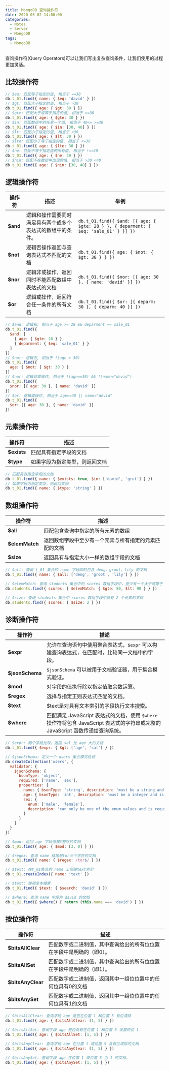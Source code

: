 ```yaml
---
title: MongoDB 查询操作符
date: 2020-05-02 14:00:00
categories:
  - Notes
  - Server
  - MongoDB
tags: 
  - MongoDB
---
```


查询操作符(Query Operators)可以让我们写出复杂查询条件，让我们使用的过程更加灵活。

<!-- more -->

## 比较操作符

~~~js
// $eq: 匹配等于指定的值, 相当于 ==30
db.t_01.find({ name: { $eq: 'david' } })
// $gt: 匹配大于指定的值, 相当于 >30
db.t_01.find({ age: { $gt: 30 } })
// $gte: 匹配大于或等于指定的值, 相当于 >=30
db.t_01.find({ age: { $gte: 30 } })
// $in: 匹配数组中的任意一个值, 相当于 40<= >=30
db.t_01.find({ age: { $in: [30, 40] } })
// $lt: 匹配小于指定的值, 相当于 <30
db.t_01.find({ age: { $lt: 30 } })
// $lte: 匹配小于等于指定的值, 相当于 <=30
db.t_01.find({ age: { $lte: 30 } })
// $ne: 匹配不等于指定值的所有值, 相当于 !==30
db.t_01.find({ age: { $ne: 30 } })
// $nin: 匹配不在数组中出现的值, 相当于 >30 <40
db.t_01.find({ age: { $nin: [30, 40] } })
~~~

## 逻辑操作符

| 操作符   | 描述                                                       | 举例                                                         |
| -------- | ---------------------------------------------------------- | ------------------------------------------------------------ |
| **$and** | 逻辑和操作需要同时满足具有两个或多个表达式的数组中的条件。 | `db.t_01.find({ $and: [{ age: { $gte: 28 } }, { deparment: { $eq: 'sale_01' } }] })` |
| **$not** | 逻辑否操作返回与查询表达式不匹配的文档                     | `db.t_01.find({ age: { $not: { $gt: 30 } } })` |
| **$nor** | 逻辑非或操作，返回同时不能匹配数组中表达式的文档           | `db.t_01.find({ $nor: [{ age: 30 }, { name: 'david' }] })` |
| **$or**  | 逻辑或操作，返回符合任一条件的所有文档                     | `db.t_01.find({ $or: [{ deparm: 30 }, { deparm: 40 }] })` |

~~~js
// $and: 逻辑和, 相当于 age >= 28 && deparment == sale_01
db.t_01.find({
  $and: [
    { age: { $gte: 28 } },
    { deparment: { $eq: 'sale_01' } }
  ]
})
// $not: 逻辑否, 相当于 !(age > 30)
db.t_01.find({
  age: { $not: { $gt: 30 } }
})
// $nor: 逻辑非或操作, 相当于 !(age==30) && !(name="devid")
db.t_01.find({
  $nor: [{ age: 30 }, { name: 'david' }]
})
// $or: 逻辑或操作, 相当于 age==30 || name="devid"
db.t_01.find({
  $or: [{ age: 30 }, { name: 'david' }]
})
~~~

## 元素操作符

| 操作符      | 描述                           |
| ----------- | ------------------------------ |
| **$exists** | 匹配具有指定字段的文档         |
| **$type**   | 如果字段为指定类型，则返回文档 |

~~~js
// 匹配具有指定字段的文档
db.t_01.find({ name: { $exists: true, $in: ['david', 'grut'] } })
// 如果字段为指定类型，则返回文档
db.t_01.find({ name: { $type: 'string' } })
~~~

## 数组操作符

| 操作符         | 描述                                                   |
| -------------- | ------------------------------------------------------ |
| **$all**       | 匹配包含查询中指定的所有元素的数组                     |
| **$elemMatch** | 返回数组字段中至少有一个元素与所有指定的元素匹配的文档 |
| **$size**      | 返回具有与指定大小一样的数组字段的文档                 |

```js
// $all: 查询 t_01 集合的 name 字段同时包含 deng、groot、lily 的文档
db.t_01.find({ name: { $all: ['deng', 'groot', 'lily'] } })

// $elemMatch: 查询 students 集合中的 scores 数组字段中，至少有一个大于或等于 80 且小于 90 的元素的文档
db.students.find({ scores: { $elemMatch: { $gte: 80, $lt: 90 } } })

// $size: 查询 students 集合中 scores 数组字段中具有 2 个元素的文档
db.students.find({ scores: { $size: 2 } })
```

##  诊断操作符

| 操作符          | 描述                                                         |
| --------------- | ------------------------------------------------------------ |
| **$expr**       | 允许在查询语句中使用聚合表达式，`$expr` 可以构建查询表达式，在匹配时，比较同一文档中的字段。 |
| **$jsonSchema** | `$jsonSchema` 可以被用于文档验证器，用于集合模式验证。       |
| **$mod**        | 对字段的值执行除以指定值取余数运算。                         |
| **$regex**      | 选择与指定正则表达式匹配的文档。                             |
| **$text**       | $text是对具有文本索引的字段执行文本搜索。                    |
| **$where**      | 匹配满足 JavaScript 表达式的文档，使用 `$where` 操作符将包含 JavaScript 表达式的字符串或完整的 JavaScript 函数传递给查询系统。 |

```js
// $expr: 两个字段比较，返回 sal 比 age 大的文档
db.t_01.find({ $expr: { $gt: ['age', 'sal'] } })

// $jsonSchema: 定义一个 users 集合模式验证
db.createCollection('users', {
  validator: {
    $jsonSchema: {
      bsonType: 'object',
      required: ['name', 'sex'],
      properties: {
        name: { bsonType: 'string', description: 'must be a string and is required' },
        age: { bsonType: 'int', description: 'must be a integer and is not required' },
        sex: {
          enum: ['male', 'female'],
          description: 'can only be one of the enum values and is required'
        }
      }
    }
  }
})

// $mod: 返回 age 字段值被3整除的文档
db.t_01.find({ age: { $mod: [3, 0] } })

// $regex: 查询 name 结尾是tor三个字符的文档
db.t_01.find({ name: { $regex: /tor$/ } })

// $text: 在t_01集合的 name 上创建text索引
db.t_01.createIndex({ name: 'text' })

// $text: 使用全本搜索
db.t_01.find({ $text: { $search: 'david' } })

// $where: 查询 name 字段为 david 的文档
db.t_01.find({ $where() { return (this.name === 'david') } })
```

## 按位操作符

| 操作符            | 描述                                                         |
| ----------------- | ------------------------------------------------------------ |
| **$bitsAllClear** | 匹配数字或二进制值，其中查询给出的所有位位置在字段中是明确的（即0）。 |
| **$bitsAllSet**   | 匹配数字或二进制值，其中查询给出的所有位位置在字段中是明确的（即1）。 |
| **$bitsAnyClear** | 匹配数字或二进制值，返回其中一组位位置中的任何位具有0的文档  |
| **$bitsAnySet**   | 匹配数字或二进制值，返回其中一组位位置中的任何位具有1的文档  |

```js
// $bitsAllClear: 查询字段 age 是否在位置 1 和位置 5 有位清除
db.t_01.find({ age: { $bitsAllClear: [1, 5] } })

// $bitsAllSet: 查询字段 age 是否具有在位置 1 和位置 5 设置的位 1
db.t_01.find({ age: { $bitsAllSet: [1, 5] } })

// $bitsAnyClear: 查询字段 age 在位置 1 或位置 5 具有位清除的文档
db.t_01.find({ age: { $bitsAnyClear: [1, 5] } })

// $bitsAnySet: 查询字段 age 在位置 1 或位置 5 为 1 的文档。
db.t_01.find({ age: { $bitsAnySet: [1, 5] } })
```